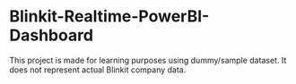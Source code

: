 # Blinkit-Realtime-PowerBI-Dashboard
This project is made for learning purposes using dummy/sample dataset. It does not represent actual Blinkit company data.
